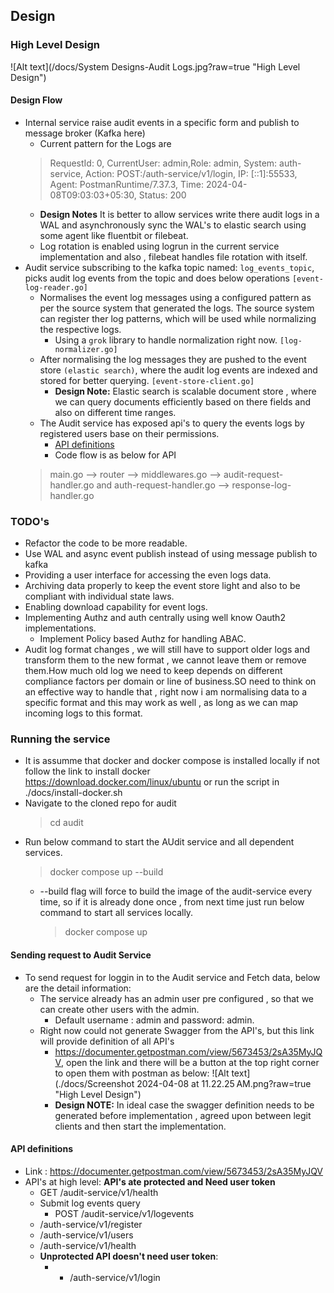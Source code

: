 ## Design
### High Level Design
![Alt text](/docs/System Designs-Audit Logs.jpg?raw=true "High Level Design")

#### Design Flow
- Internal service raise audit events in a specific form and publish to message broker (Kafka here)
  - Current pattern for the Logs are 
   >RequestId: 0, CurrentUser: admin,Role: admin, System: auth-service, Action: POST:/auth-service/v1/login, IP: [::1]:55533, Agent: PostmanRuntime/7.37.3, Time: 2024-04-08T09:03:03+05:30, Status: 200
  - **Design Notes** It is better to allow services write there audit logs in a WAL and asynchronously sync the WAL's to elastic search using some agent like fluentbit or filebeat.
  - Log rotation is enabled using logrun in the current service implementation and also , filebeat handles file rotation with itself.
- Audit service subscribing to the kafka topic named: `log_events_topic`, picks audit log events from the topic and does below operations `[event-log-reader.go]`
  - Normalises the event log messages using a configured pattern as per the source system that generated the logs. The source system can register ther log patterns, which will be used while normalizing the respective logs.
    - Using a `grok` library to handle normalization right now. `[log-normalizer.go]`
  - After normalising the log messages they are pushed to the event store `(elastic search)`, where the audit log events are indexed and stored for better querying. `[event-store-client.go]`
    - **Design Note:** Elastic search is scalable document store , where we can query documents efficiently based on there fields and also on different time ranges.
  - The Audit service has exposed api's to query the events logs by registered users base on their permissions.
    - [API definitions](#api_definitions)
    - Code flow is as below for API
   > main.go --> router --> middlewares.go --> audit-request-handler.go and auth-request-handler.go --> response-log-handler.go

### TODO's
- Refactor the code to be more readable.
- Use WAL and async event publish instead of using message publish to kafka
- Providing a user interface for accessing the even logs data.
- Archiving data properly to keep the event store light and also to be compliant with individual state laws.
- Enabling download capability for event logs.
- Implementing Authz and auth centrally using well know Oauth2 implementations.
  - Implement Policy based Authz for handling ABAC.
- Audit log format changes , we will still have to support older logs and transform them to the new format , we cannot leave them or remove them.How much old log we need to keep depends on different compliance factors per domain or line of business.SO need to think on an effective way to handle that , right now i am normalising data to a specific format and this may work as well , as long as we can map incoming logs to this format.



### Running the service

- It is assumme that docker and docker compose is installed locally if not follow the link to install docker https://download.docker.com/linux/ubuntu or run the script in ./docs/install-docker.sh
- Navigate to the cloned repo for audit
    > cd audit
- Run below command to start the AUdit service and all dependent services.
    > docker compose up --build
  - --build flag will force to build the image of the audit-service every time, so if it is already done once , from next time just run below command to start all services locally.
      > docker compose up
#### Sending request to Audit Service
- To send request for loggin in to the Audit service and Fetch data, below are the detail information:
  - The service already has an admin user pre configured , so that we can create other users with the admin.
    - Default username : admin and password: admin.
  - Right now could not generate Swagger from the API's, but this link will provide definition of all API's
    - https://documenter.getpostman.com/view/5673453/2sA35MyJQV, open the link and there will be a button at the top right corner to open them with postman as below:
    ![Alt text](./docs/Screenshot 2024-04-08 at 11.22.25 AM.png?raw=true "High Level Design")
    - **Design NOTE:**  In ideal case the swagger definition needs to be generated before implementation , agreed upon between legit clients and then start the implementation.
 
#### <a name="api_definitions"></a>API definitions
- Link : https://documenter.getpostman.com/view/5673453/2sA35MyJQV
- API's at high level: **API's ate protected and Need user token**
  - GET /audit-service/v1/health
  - Submit log events query
    - POST /audit-service/v1/logevents  
  - /auth-service/v1/register
  - /auth-service/v1/users
  - /auth-service/v1/health
  - **Unprotected API doesn't need user token**:
    - - /auth-service/v1/login
